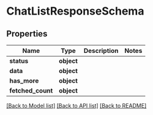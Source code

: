 # ChatListResponseSchema

## Properties
Name | Type | Description | Notes
------------ | ------------- | ------------- | -------------
**status** | **object** |  | 
**data** | **object** |  | 
**has_more** | **object** |  | 
**fetched_count** | **object** |  | 

[[Back to Model list]](../README.md#documentation-for-models) [[Back to API list]](../README.md#documentation-for-api-endpoints) [[Back to README]](../README.md)

